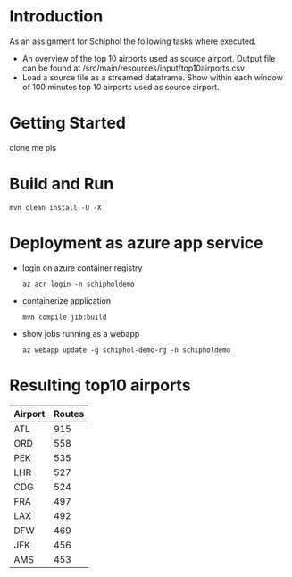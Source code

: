# Introduction 
As an assignment for Schiphol the following tasks where executed. 

- An overview of the top 10 airports used as source airport. Output file can be found at /src/main/resources/input/top10airports.csv
- Load a source file as a streamed dataframe. Show within each window of 100 minutes top 10 airports used as source airport.

# Getting Started
clone me pls

# Build and Run
`mvn clean install -U -X`

# Deployment as azure app service

- login on azure container registry

  `az acr login -n schipholdemo`

- containerize application

   `mvn compile jib:build`
    
- show jobs running as a webapp

  `az webapp update -g schiphol-demo-rg -n schipholdemo`
 
 
 # Resulting top10 airports    
 
 
 <div class="foo">
 
 Airport | Routes
 ------ | -----
 ATL     | 915 
 ORD     | 558 
 PEK     | 535  
 LHR     | 527  
 CDG     | 524  
 FRA     | 497  
 LAX     | 492  </div>
 DFW     | 469  
 JFK     | 456  
 AMS     | 453 